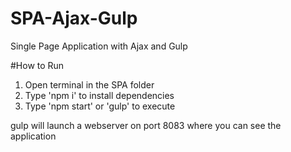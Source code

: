 # SPA-Ajax-Gulp
Single Page Application with Ajax and Gulp

#How to Run

1. Open terminal in the SPA folder
2. Type 'npm i' to install dependencies
3. Type 'npm start' or 'gulp' to execute

gulp will launch a webserver on port 8083 where you can see the application
